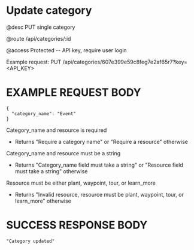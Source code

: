# Update category
@desc PUT single category

@route /api/categories/:id

@access Protected -- API key, require user login

Example request: PUT /api/categories/607e399e59c8feg7e2af65r7?key=<API_KEY>

# EXAMPLE REQUEST BODY
```
{
  "category_name": "Event"
}
```

Category_name and resource is required
- Returns "Require a category name" or "Require a resource" otherwise

Category_name and resource must be a string
- Returns "Category_name field must take a string" or "Resource field must take a string" otherwise

Resource must be either plant, waypoint, tour, or learn_more
- Returns "Invalid resource, resource must be plant, waypoint, tour, or learn_more" otherwise

# SUCCESS RESPONSE BODY
```
"Category updated"
```
